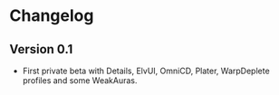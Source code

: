 # Changelog

## Version 0.1

* First private beta with Details, ElvUI, OmniCD, Plater, WarpDeplete profiles and some WeakAuras.
